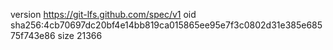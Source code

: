 version https://git-lfs.github.com/spec/v1
oid sha256:4cb70697dc20bf4e14bb819ca015865ee95e7f3c0802d31e385e68575f743e86
size 21366
